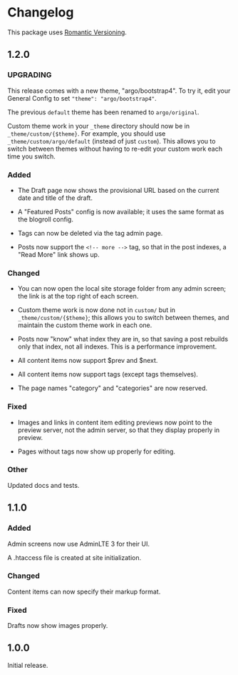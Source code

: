 # Changelog

This package uses [Romantic Versioning](http://blog.legacyteam.info/2015/12/romver-romantic-versioning/).

## 1.2.0

### UPGRADING

This release comes with a new theme, "argo/bootstrap4". To try it, edit your
General Config to set `"theme": "argo/bootstrap4"`.

The previous `default` theme has been renamed to `argo/original`.

Custom theme work in your `_theme` directory should now be in
`_theme/custom/{$theme}`. For example, you should use
`_theme/custom/argo/default` (instead of just `custom`). This allows you to
switch between themes without having to re-edit your custom work each time you
switch.

### Added

- The Draft page now shows the provisional URL based on the current date and title of the draft.

- A "Featured Posts" config is now available; it uses the same format as the blogroll config.

- Tags can now be deleted via the tag admin page.

- Posts now support the `<!-- more -->` tag, so that in the post indexes, a "Read More" link shows up.

### Changed

- You can now open the local site storage folder from any admin screen; the link is at the top right of each screen.

- Custom theme work is now done not in `custom/` but in `_theme/custom/{$theme}`; this allows you to switch between themes, and maintain the custom theme work in each one.

- Posts now "know" what index they are in, so that saving a post rebuilds only that index, not all indexes. This is a performance improvement.

- All content items now support $prev and $next.

- All content items now support tags (except tags themselves).

- The page names "category" and "categories" are now reserved.

### Fixed

- Images and links in content item editing previews now point to the preview server, not the admin server, so that they display properly in preview.

- Pages without tags now show up properly for editing.

### Other

Updated docs and tests.


## 1.1.0

### Added

Admin screens now use AdminLTE 3 for their UI.

A .htaccess file is created at site initialization.

### Changed

Content items can now specify their markup format.

### Fixed

Drafts now show images properly.


## 1.0.0

Initial release.

